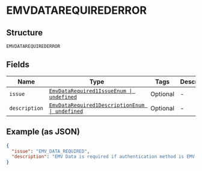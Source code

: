 
# EMVDATAREQUIREDERROR

## Structure

`EMVDATAREQUIREDERROR`

## Fields

| Name | Type | Tags | Description |
|  --- | --- | --- | --- |
| `issue` | [`EmvDataRequired1IssueEnum \| undefined`](../../doc/models/emv-data-required-1-issue-enum.md) | Optional | - |
| `description` | [`EmvDataRequired1DescriptionEnum \| undefined`](../../doc/models/emv-data-required-1-description-enum.md) | Optional | - |

## Example (as JSON)

```json
{
  "issue": "EMV_DATA_REQUIRED",
  "description": "EMV Data is required if authentication method is EMV."
}
```

